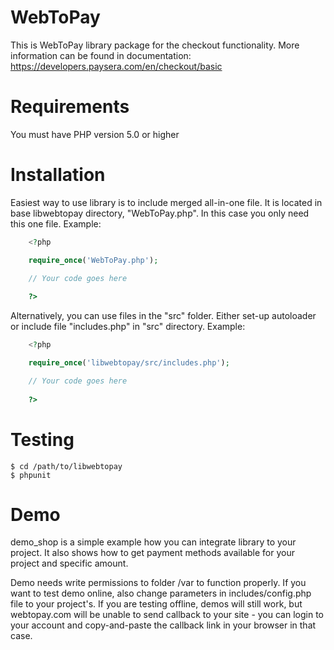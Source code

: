 WebToPay
========

This is WebToPay library package for the checkout functionality. 
More information can be found in documentation: https://developers.paysera.com/en/checkout/basic

Requirements
============

You must have PHP version 5.0 or higher


Installation
============

Easiest way to use library is to include merged all-in-one file.
It is located in base libwebtopay directory, "WebToPay.php".
In this case you only need this one file.
Example:
```php
    <?php

    require_once('WebToPay.php');

    // Your code goes here
    
    ?>
```
Alternatively, you can use files in the "src" folder.
Either set-up autoloader or include file "includes.php" in "src" directory.
Example:
```php
    <?php

    require_once('libwebtopay/src/includes.php');

    // Your code goes here
    
    ?>
```
Testing
=======

    $ cd /path/to/libwebtopay
    $ phpunit


Demo
===============

demo_shop is a simple example how you can integrate library to your project.
It also shows how to get payment methods available for your project and specific amount.

Demo needs write permissions to folder /var to function properly.
If you want to test demo online, also change parameters in includes/config.php file to your project's.
If you are testing offline, demos will still work, but webtopay.com will be unable to send callback to your site - 
you can login to your account and copy-and-paste the callback link in your browser in that case.
